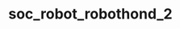 ---
layout: my_redirect
title: soc_robot_robothond_2
redirect_from:
  - /assets/video/sr/robothond/index
permalink: /my_redirects/robothond2/
redirect_url: "https://youtu.be/M8YjvHYbZ9w"
---